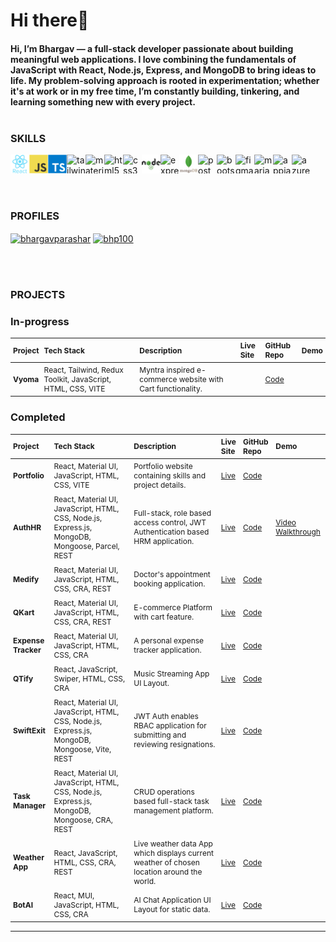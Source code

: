 <h1 align="left">Hi there👋</h1>
<h4 align="left">
  Hi, I’m Bhargav — a full-stack developer passionate about building meaningful web applications. I love combining the fundamentals of JavaScript with React, Node.js, Express, and MongoDB to bring ideas to life. My problem-solving approach is rooted in experimentation; whether it's at work or in my free time, I’m constantly building, tinkering, and learning something new with every project.
  </br></br>
<h3>SKILLS</h3>
</h4>

<p align="left">
  <a href="https://reactjs.org/" target="_blank" rel="noreferrer" style="text-decoration:none">
    <img
      align="left"
      src="https://raw.githubusercontent.com/devicons/devicon/master/icons/react/react-original-wordmark.svg"
      alt="react"
      width="30"
      height="30"
     />
  </a>

   <a href="https://developer.mozilla.org/en-US/docs/Web/JavaScript" target="_blank" rel="noreferrer"  style="text-decoration:none">
    <img
      align="left"
      src="https://raw.githubusercontent.com/devicons/devicon/master/icons/javascript/javascript-original.svg"
      alt="javascript"
      width="30"
      height="30"
    />
  </a>

  <a href="https://www.typescriptlang.org/" target="_blank" rel="noreferrer"  style="text-decoration:none">
    <img
      align="left"
      src="https://raw.githubusercontent.com/devicons/devicon/master/icons/typescript/typescript-original.svg"
      alt="typescript"
      width="30"
      height="30"
    />
  </a>

  <a href="https://tailwindcss.com/" target="_blank" rel="noreferrer" style="text-decoration:none"> 
  <img 
    align="left"
    src="https://www.vectorlogo.zone/logos/tailwindcss/tailwindcss-icon.svg" 
    alt="tailwind" 
    width="30"
    height="30"
    /> 
  </a> 

  <a href="https://mui.com/material-ui/" target="_blank" rel="noreferrer" style="text-decoration:none"> 
  <img 
    align="left"
    src="https://img.icons8.com/?size=100&id=gFw7X5Tbl3ss&format=png&color=000000" 
    alt="material UI" 
    width="30"
    height="30"
    /> 
  </a> 

   <a href="https://www.w3.org/html/" target="_blank" rel="noreferrer"  style="text-decoration:none">
    <img
      align="left"
      src="https://upload.wikimedia.org/wikipedia/commons/8/82/Devicon-html5-plain.svg"
      alt="html5"
      width="30"
      height="30"
    />
  </a>

  <a href="https://www.w3schools.com/css/" target="_blank" rel="noreferrer"  style="text-decoration:none">
    <img
      align="left"
      src="https://upload.wikimedia.org/wikipedia/commons/6/62/CSS3_logo.svg"
      alt="css3"
      width="30"
      height="30"
    />
  </a>

  <a href="https://nodejs.org" target="_blank" rel="noreferrer" style="text-decoration:none"> 
  <img 
    align="left"
    src="https://raw.githubusercontent.com/devicons/devicon/master/icons/nodejs/nodejs-original-wordmark.svg" 
    alt="nodejs" 
    width="30" 
    height="30"
  /> 
  </a>

 <a href="https://expressjs.com" target="_blank" rel="noreferrer" style="text-decoration:none"> 
  <img 
    align="left"
    src="https://w7.pngwing.com/pngs/925/447/png-transparent-express-js-node-js-javascript-mongodb-node-js-text-trademark-logo.png" 
    alt="express" 
    width="30"
    height="30"
    /> 
  </a> 

  <a href="https://www.mongodb.com/" target="_blank" rel="noreferrer" style="text-decoration:none"> 
  <img 
    align="left"
    src="https://raw.githubusercontent.com/devicons/devicon/master/icons/mongodb/mongodb-original-wordmark.svg" 
    alt="mongodb" 
    width="30" 
    height="30"
    />
   </a>

 <a href="https://postman.com" target="_blank" rel="noreferrer" style="text-decoration:none"> 
  <img 
    align="left"
    src="https://icon.icepanel.io/Technology/svg/Postman.svg" 
    alt="postman" 
    width="30" 
    height="30"
    />
   </a>
   
  <a href="https://getbootstrap.com" target="_blank" rel="noreferrer"  style="text-decoration:none">
    <img
      align="left"
      src="https://upload.wikimedia.org/wikipedia/commons/b/b2/Bootstrap_logo.svg"
      alt="bootstrap"
      width="30"
      height="30"
    />
  </a>

  <a href="https://www.figma.com/" target="_blank" rel="noreferrer"  style="text-decoration:none">
    <img
      align="left"
      src="https://upload.wikimedia.org/wikipedia/commons/3/33/Figma-logo.svg"
      alt="figma"
      width="30"
      height="30"
    />
  </a>

  <a href="https://mariadb.org/" target="_blank" rel="noreferrer"  style="text-decoration:none">
    <img
      align="left"
      src="https://www.vectorlogo.zone/logos/mariadb/mariadb-icon.svg"
      alt="mariadb"
      width="30"
      height="30"
    />
  </a>
  
  <a href="https://appian.com/" target="_blank" rel="noreferrer" style="text-decoration:none"> 
   <img 
     align="left"
     src="https://upload.wikimedia.org/wikipedia/en/9/93/Appian_Logo.svg" 
     alt="appian" 
     width="30" 
     height="30"
     /> 
    </a>
    
   
  <a href="https://azure.microsoft.com/en-in/" target="_blank" rel="noreferrer"  style="text-decoration:none">
    <img
      align="left"
      src="https://www.vectorlogo.zone/logos/microsoft_azure/microsoft_azure-icon.svg"
      alt="azure"
      width="30"
      height="30"
    />
  </a>
</br>

</p>
</br>
</br>
<h3>PROFILES</h3>
<p align="left">
  <a href="https://linkedin.com/in/bhargavparashar" target="_blank">
    <img
      align="center"
      src="https://raw.githubusercontent.com/rahuldkjain/github-profile-readme-generator/master/src/images/icons/Social/linked-in-alt.svg"
      alt="bhargavparashar"
      height="25"
      width="35"
  /></a>


  <a href="https://leetcode.com/u/bhp100/" target="_blank" >
    <img 
      align="center" 
      src="https://raw.githubusercontent.com/rahuldkjain/github-profile-readme-generator/master/src/images/icons/Social/leet-code.svg" 
      alt="bhp100" 
      height="25"
      width="35" 
    /></a>
    </p>
</br>
</br>

<h3>PROJECTS</h3>
<h3>In-progress</h3>
<table style="font-size: 12px; border-collapse: collapse;">
  <thead>
    <tr>
      <th style="padding: 4px; text-align: left;">Project</th>
      <th style="padding: 4px; text-align: left;">Tech Stack</th>
      <th style="padding: 4px; text-align: left;">Description</th>
      <th style="padding: 4px; text-align: left;">Live Site</th>
      <th style="padding: 4px; text-align: left;">GitHub Repo</th>
      <th style="padding: 4px; text-align: left;">Demo</th>
    </tr>
  </thead>
  <tbody>
     <tr>
      <td style="padding: 4px;"><b>Vyoma</b></td>
      <td style="padding: 4px;">React, Tailwind, Redux Toolkit, JavaScript, HTML, CSS, VITE</td>
      <td style="padding: 4px;">Myntra inspired e-commerce website with Cart functionality.</td>
      <td style="padding: 4px;"><a href="" target="_blank"></a></td>
      <td style="padding: 4px;"><a href="https://github.com/bhargav-parashar/vyoma" target="_blank">Code</a></td>
      <td style="padding: 4px;"></td>
    </tr>
   
  </tbody>
</table>
<h3>Completed</h3>
<table style="font-size: 12px; border-collapse: collapse;">
  <thead>
    <tr>
      <th style="padding: 4px; text-align: left;">Project</th>
      <th style="padding: 4px; text-align: left;">Tech Stack</th>
      <th style="padding: 4px; text-align: left;">Description</th>
      <th style="padding: 4px; text-align: left;">Live Site</th>
      <th style="padding: 4px; text-align: left;">GitHub Repo</th>
      <th style="padding: 4px; text-align: left;">Demo</th>
    </tr>
  </thead>
  <tbody>
     <tr>
      <td style="padding: 4px;"><b>Portfolio</b></td>
      <td style="padding: 4px;">React, Material UI, JavaScript, HTML, CSS, VITE</td>
      <td style="padding: 4px;">Portfolio website containing skills and project details.</td>
      <td style="padding: 4px;"><a href="https://portfolio-five-flame-44.vercel.app/" target="_blank">Live</a></td>
      <td style="padding: 4px;"><a href="https://github.com/bhargav-parashar/portfolio" target="_blank">Code</a></td>
      <td style="padding: 4px;"></td>
    </tr>
    <tr>
      <td style="padding: 4px;"><b>AuthHR</b></td>
      <td style="padding: 4px;">React, Material UI, JavaScript, HTML, CSS, Node.js, Express.js, MongoDB, Mongoose, Parcel, REST</td>
      <td style="padding: 4px;">Full-stack, role based access control, JWT Authentication based HRM application.</td>
      <td style="padding: 4px;"><a href="https://auth-hr.vercel.app/" target="_blank">Live</a></td>
      <td style="padding: 4px;"><a href="https://github.com/bhargav-parashar/auth-HR" target="_blank">Code</a></td>
      <td style="padding: 4px;"><a href="https://www.youtube.com/watch?v=VHpn7cg2_lQ" target="_blank">Video Walkthrough</a></td>
    </tr>
    <tr>
      <td style="padding: 4px;"><b>Medify</b></td>
      <td style="padding: 4px;">React, Material UI, JavaScript, HTML, CSS, CRA, REST</td>
      <td style="padding: 4px;">Doctor's appointment booking application.</td>
      <td style="padding: 4px;"><a href="https://medify-bice-ten.vercel.app/" target="_blank">Live</a></td>
      <td style="padding: 4px;"><a href="https://github.com/bhargav-parashar/medify" target="_blank">Code</a></td>
      <td style="padding: 4px;"></td>
    </tr>
    <tr>
      <td style="padding: 4px;"><b>QKart</b></td>
      <td style="padding: 4px;">React, Material UI, JavaScript, HTML, CSS, CRA, REST</td>
      <td style="padding: 4px;">E-commerce Platform with cart feature.</td>
      <td style="padding: 4px;"><a href="https://qkart-frontend-fxws968e5-bhargav-parashars-projects.vercel.app/" target="_blank">Live</a></td>
      <td style="padding: 4px;"><a href="https://github.com/bhargav-parashar/bhargavparashar99-ME_QKART_FRONTEND_V2" target="_blank">Code</a></td>
      <td style="padding: 4px;"></td>
    </tr>
    <tr>
      <td style="padding: 4px;"><b>Expense Tracker</b></td>
      <td style="padding: 4px;">React, Material UI, JavaScript, HTML, CSS, CRA</td>
      <td style="padding: 4px;">A personal expense tracker application.</td>
      <td style="padding: 4px;"><a href="https://expense-tracker-rose-nine.vercel.app/" target="_blank">Live</a></td>
      <td style="padding: 4px;"><a href="https://github.com/bhargav-parashar/expense-tracker" target="_blank">Code</a></td>
      <td style="padding: 4px;"></td>
    </tr>
    <tr>
      <td style="padding: 4px;"><b>QTify</b></td>
      <td style="padding: 4px;">React, JavaScript, Swiper, HTML, CSS, CRA</td>
      <td style="padding: 4px;">Music Streaming App UI Layout.</td>
      <td style="padding: 4px;"><a href="https://qtify-seven-iota.vercel.app/" target="_blank">Live</a></td>
      <td style="padding: 4px;"><a href="https://github.com/bhargav-parashar/L-square-QTify" target="_blank">Code</a></td>
      <td style="padding: 4px;"></td>
    </tr>
    <tr>
      <td style="padding: 4px;"><b>SwiftExit</b></td>
      <td style="padding: 4px;">React, Material UI, JavaScript, HTML, CSS, Node.js, Express.js, MongoDB, Mongoose, Vite, REST</td>
      <td style="padding: 4px;">JWT Auth enables RBAC application for submitting and reviewing resignations.</td>
      <td style="padding: 4px;"><a href="https://swift-exit-frontend.vercel.app/" target="_blank">Live</a></td>
      <td style="padding: 4px;"><a href="https://github.com/bhargav-parashar/swift-exit-fullstack-app" target="_blank">Code</a></td>
      <td style="padding: 4px;"></td>
    </tr>
    <tr>
      <td style="padding: 4px;"><b>Task Manager</b></td>
      <td style="padding: 4px;">React, Material UI, JavaScript, HTML, CSS, Node.js, Express.js, MongoDB, Mongoose, CRA, REST</td>
      <td style="padding: 4px;">CRUD operations based full-stack task management platform.</td>
      <td style="padding: 4px;"><a href="https://task-manager-frontend-green.vercel.app/" target="_blank">Live</a></td>
      <td style="padding: 4px;"><a href="https://github.com/bhargav-parashar/task-manager-fullstack" target="_blank">Code</a></td>
      <td style="padding: 4px;"></td>
    </tr>
    <tr>
      <td style="padding: 4px;"><b>Weather App</b></td>
      <td style="padding: 4px;">React, JavaScript, HTML, CSS, CRA, REST</td>
      <td style="padding: 4px;">Live weather data App which displays current weather of chosen location around the world.</td>
      <td style="padding: 4px;"><a href="https://weather-app-eight-swart-30.vercel.app/" target="_blank">Live</a></td>
      <td style="padding: 4px;"><a href="https://github.com/bhargav-parashar/weather-app" target="_blank">Code</a></td>
      <td style="padding: 4px;"></td>
    </tr>
    <tr>
      <td style="padding: 4px;"><b>BotAI</b></td>
      <td style="padding: 4px;">React, MUI, JavaScript, HTML, CSS, CRA</td>
      <td style="padding: 4px;">AI Chat Application UI Layout for static data.</td>
      <td style="padding: 4px;"><a href="https://bot-ai-lime.vercel.app/" target="_blank">Live</a></td>
      <td style="padding: 4px;"><a href="https://github.com/bhargav-parashar/bot-ai" target="_blank">Code</a></td>
      <td style="padding: 4px;"></td>
    </tr>
  </tbody>
</table>
<hr >








